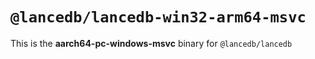 # `@lancedb/lancedb-win32-arm64-msvc`

This is the **aarch64-pc-windows-msvc** binary for `@lancedb/lancedb`